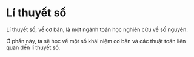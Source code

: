 # Lí thuyết số

Lí thuyết số, về cơ bản, là một ngành toán học nghiên cứu về số nguyên.

Ở phần này, ta sẽ học về một số khái niệm cơ bản và các thuật toán liên quan đến lí thuyết số.